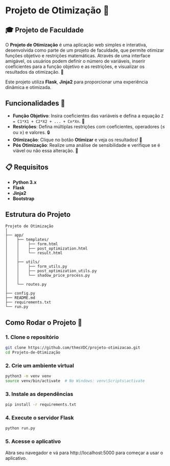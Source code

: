 # **Projeto de Otimização** 🎯

## 🎓 Projeto de Faculdade

O **Projeto de Otimização** é uma aplicação web simples e interativa, desenvolvida como parte de um projeto de faculdade, que permite otimizar funções objetivo e restrições matemáticas. Através de uma interface amigável, os usuários podem definir o número de variáveis, inserir coeficientes para a função objetivo e as restrições, e visualizar os resultados da otimização. 🌟

Este projeto utiliza **Flask**, **Jinja2** para proporcionar uma experiência dinâmica e otimizada.

## Funcionalidades 🌈

- **Função Objetivo**: Insira coeficientes das variáveis e defina a equação `Z = C1*X1 + C2*X2 + ... + Cn*Xn`. 🧮
- **Restrições**: Defina múltiplas restrições com coeficientes, operadores (≤ ou ≥) e valores. 🔒
- **Otimização**: Clique no botão **Otimizar** e veja os resultados! 🎯
- **Pós Otimização**: Realize uma análise de sensibilidade e verifique se é viável ou não essa alteração. 🎯

## 📋 Requisitos

- **Python 3.x**
- **Flask**
- **Jinja2**
- **Bootstrap**

## Estrutura do Projeto

```plaintext
Projeto de Otimização
│
├── app/
│    ├── templates/
│    │    ├── form.html
│    │    ├── post_optimization.html
│    │    └── result.html
│    │
│    ├── utils/
│    │    ├── form_utils.py
│    │    ├── post_optimization_utils.py
│    │    └── shadow_price_process.py
│    │
│    └── routes.py
│
├── config.py
├── README.md
├── requirements.txt
└── run.py
```

## Como Rodar o Projeto 🚀

### 1. Clone o repositório

```bash
git clone https://github.com/thmsVDC/projeto-otimizacao.git
cd Projeto-de-Otimização
```

### 2. Crie um ambiente virtual

```bash
python3 -m venv venv
source venv/bin/activate  # No Windows: venv\Scripts\activate
```

### 3. Instale as dependências
```bash
pip install -r requirements.txt
```

### 4. Execute o servidor Flask
```bash
python run.py
```

### 5. Acesse o aplicativo
Abra seu navegador e vá para http://localhost:5000 para começar a usar o aplicativo.

